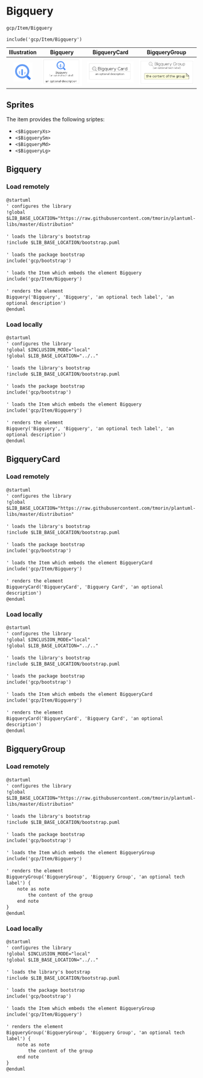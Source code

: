 # Bigquery


```text
gcp/Item/Bigquery
```

```text
include('gcp/Item/Bigquery')
```



| Illustration | Bigquery | BigqueryCard | BigqueryGroup |
| :---: | :---: | :---: | :---: |
| ![illustration for Illustration](../../gcp/Item/Bigquery.png) | ![illustration for Bigquery](../../gcp/Item/Bigquery.Local.png) | ![illustration for BigqueryCard](../../gcp/Item/BigqueryCard.Local.png) | ![illustration for BigqueryGroup](../../gcp/Item/BigqueryGroup.Local.png) |



## Sprites
The item provides the following sriptes:

- `<$BigqueryXs>`
- `<$BigquerySm>`
- `<$BigqueryMd>`
- `<$BigqueryLg>`





## Bigquery

### Load remotely
```plantuml
@startuml
' configures the library
!global $LIB_BASE_LOCATION="https://raw.githubusercontent.com/tmorin/plantuml-libs/master/distribution"

' loads the library's bootstrap
!include $LIB_BASE_LOCATION/bootstrap.puml

' loads the package bootstrap
include('gcp/bootstrap')

' loads the Item which embeds the element Bigquery
include('gcp/Item/Bigquery')

' renders the element
Bigquery('Bigquery', 'Bigquery', 'an optional tech label', 'an optional description')
@enduml
```

### Load locally
```plantuml
@startuml
' configures the library
!global $INCLUSION_MODE="local"
!global $LIB_BASE_LOCATION="../.."

' loads the library's bootstrap
!include $LIB_BASE_LOCATION/bootstrap.puml

' loads the package bootstrap
include('gcp/bootstrap')

' loads the Item which embeds the element Bigquery
include('gcp/Item/Bigquery')

' renders the element
Bigquery('Bigquery', 'Bigquery', 'an optional tech label', 'an optional description')
@enduml
```

## BigqueryCard

### Load remotely
```plantuml
@startuml
' configures the library
!global $LIB_BASE_LOCATION="https://raw.githubusercontent.com/tmorin/plantuml-libs/master/distribution"

' loads the library's bootstrap
!include $LIB_BASE_LOCATION/bootstrap.puml

' loads the package bootstrap
include('gcp/bootstrap')

' loads the Item which embeds the element BigqueryCard
include('gcp/Item/Bigquery')

' renders the element
BigqueryCard('BigqueryCard', 'Bigquery Card', 'an optional description')
@enduml
```

### Load locally
```plantuml
@startuml
' configures the library
!global $INCLUSION_MODE="local"
!global $LIB_BASE_LOCATION="../.."

' loads the library's bootstrap
!include $LIB_BASE_LOCATION/bootstrap.puml

' loads the package bootstrap
include('gcp/bootstrap')

' loads the Item which embeds the element BigqueryCard
include('gcp/Item/Bigquery')

' renders the element
BigqueryCard('BigqueryCard', 'Bigquery Card', 'an optional description')
@enduml
```

## BigqueryGroup

### Load remotely
```plantuml
@startuml
' configures the library
!global $LIB_BASE_LOCATION="https://raw.githubusercontent.com/tmorin/plantuml-libs/master/distribution"

' loads the library's bootstrap
!include $LIB_BASE_LOCATION/bootstrap.puml

' loads the package bootstrap
include('gcp/bootstrap')

' loads the Item which embeds the element BigqueryGroup
include('gcp/Item/Bigquery')

' renders the element
BigqueryGroup('BigqueryGroup', 'Bigquery Group', 'an optional tech label') {
    note as note
        the content of the group
    end note
}
@enduml
```

### Load locally
```plantuml
@startuml
' configures the library
!global $INCLUSION_MODE="local"
!global $LIB_BASE_LOCATION="../.."

' loads the library's bootstrap
!include $LIB_BASE_LOCATION/bootstrap.puml

' loads the package bootstrap
include('gcp/bootstrap')

' loads the Item which embeds the element BigqueryGroup
include('gcp/Item/Bigquery')

' renders the element
BigqueryGroup('BigqueryGroup', 'Bigquery Group', 'an optional tech label') {
    note as note
        the content of the group
    end note
}
@enduml
```


